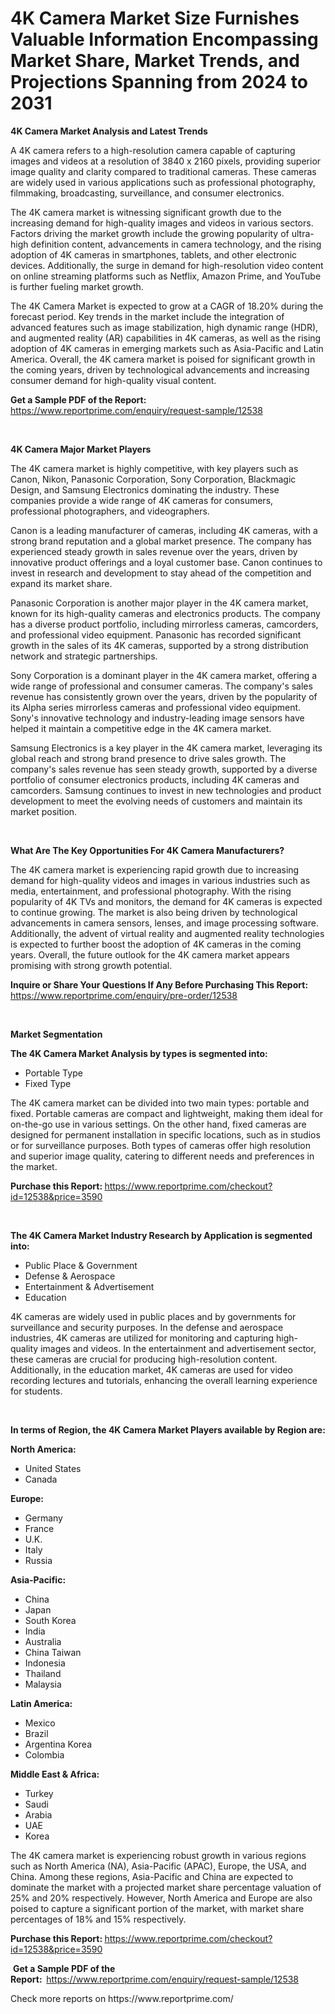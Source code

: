 <p><h1>4K Camera Market Size Furnishes Valuable Information Encompassing Market Share, Market Trends, and Projections Spanning from 2024 to 2031</h1></p><p><strong>4K Camera Market Analysis and Latest Trends</strong></p>
<p><p>A 4K camera refers to a high-resolution camera capable of capturing images and videos at a resolution of 3840 x 2160 pixels, providing superior image quality and clarity compared to traditional cameras. These cameras are widely used in various applications such as professional photography, filmmaking, broadcasting, surveillance, and consumer electronics.</p><p>The 4K camera market is witnessing significant growth due to the increasing demand for high-quality images and videos in various sectors. Factors driving the market growth include the growing popularity of ultra-high definition content, advancements in camera technology, and the rising adoption of 4K cameras in smartphones, tablets, and other electronic devices. Additionally, the surge in demand for high-resolution video content on online streaming platforms such as Netflix, Amazon Prime, and YouTube is further fueling market growth.</p><p>The 4K Camera Market is expected to grow at a CAGR of 18.20% during the forecast period. Key trends in the market include the integration of advanced features such as image stabilization, high dynamic range (HDR), and augmented reality (AR) capabilities in 4K cameras, as well as the rising adoption of 4K cameras in emerging markets such as Asia-Pacific and Latin America. Overall, the 4K camera market is poised for significant growth in the coming years, driven by technological advancements and increasing consumer demand for high-quality visual content.</p></p>
<p><strong>Get a Sample PDF of the Report:&nbsp;</strong> <a href="https://www.reportprime.com/enquiry/request-sample/12538">https://www.reportprime.com/enquiry/request-sample/12538</a></p>
<p>&nbsp;</p>
<p><strong>4K Camera Major Market Players</strong></p>
<p><p>The 4K camera market is highly competitive, with key players such as Canon, Nikon, Panasonic Corporation, Sony Corporation, Blackmagic Design, and Samsung Electronics dominating the industry. These companies provide a wide range of 4K cameras for consumers, professional photographers, and videographers.</p><p>Canon is a leading manufacturer of cameras, including 4K cameras, with a strong brand reputation and a global market presence. The company has experienced steady growth in sales revenue over the years, driven by innovative product offerings and a loyal customer base. Canon continues to invest in research and development to stay ahead of the competition and expand its market share.</p><p>Panasonic Corporation is another major player in the 4K camera market, known for its high-quality cameras and electronics products. The company has a diverse product portfolio, including mirrorless cameras, camcorders, and professional video equipment. Panasonic has recorded significant growth in the sales of its 4K cameras, supported by a strong distribution network and strategic partnerships.</p><p>Sony Corporation is a dominant player in the 4K camera market, offering a wide range of professional and consumer cameras. The company's sales revenue has consistently grown over the years, driven by the popularity of its Alpha series mirrorless cameras and professional video equipment. Sony's innovative technology and industry-leading image sensors have helped it maintain a competitive edge in the 4K camera market.</p><p>Samsung Electronics is a key player in the 4K camera market, leveraging its global reach and strong brand presence to drive sales growth. The company's sales revenue has seen steady growth, supported by a diverse portfolio of consumer electronics products, including 4K cameras and camcorders. Samsung continues to invest in new technologies and product development to meet the evolving needs of customers and maintain its market position.</p></p>
<p>&nbsp;</p>
<p><strong>What Are The Key Opportunities For 4K Camera Manufacturers?</strong></p>
<p><p>The 4K camera market is experiencing rapid growth due to increasing demand for high-quality videos and images in various industries such as media, entertainment, and professional photography. With the rising popularity of 4K TVs and monitors, the demand for 4K cameras is expected to continue growing. The market is also being driven by technological advancements in camera sensors, lenses, and image processing software. Additionally, the advent of virtual reality and augmented reality technologies is expected to further boost the adoption of 4K cameras in the coming years. Overall, the future outlook for the 4K camera market appears promising with strong growth potential.</p></p>
<p><strong>Inquire or Share Your Questions If Any Before Purchasing This Report:</strong> <a href="https://www.reportprime.com/enquiry/pre-order/12538">https://www.reportprime.com/enquiry/pre-order/12538</a></p>
<p>&nbsp;</p>
<p><strong>Market Segmentation</strong></p>
<p><strong>The 4K Camera Market Analysis by types is segmented into:</strong></p>
<p><ul><li>Portable Type</li><li>Fixed Type</li></ul></p>
<p><p>The 4K camera market can be divided into two main types: portable and fixed. Portable cameras are compact and lightweight, making them ideal for on-the-go use in various settings. On the other hand, fixed cameras are designed for permanent installation in specific locations, such as in studios or for surveillance purposes. Both types of cameras offer high resolution and superior image quality, catering to different needs and preferences in the market.</p></p>
<p><strong>Purchase this Report:&nbsp;</strong><a href="https://www.reportprime.com/checkout?id=12538&price=3590">https://www.reportprime.com/checkout?id=12538&price=3590</a></p>
<p>&nbsp;</p>
<p><strong>The 4K Camera Market Industry Research by Application is segmented into:</strong></p>
<p><ul><li>Public Place & Government</li><li>Defense & Aerospace</li><li>Entertainment & Advertisement</li><li>Education</li></ul></p>
<p><p>4K cameras are widely used in public places and by governments for surveillance and security purposes. In the defense and aerospace industries, 4K cameras are utilized for monitoring and capturing high-quality images and videos. In the entertainment and advertisement sector, these cameras are crucial for producing high-resolution content. Additionally, in the education market, 4K cameras are used for video recording lectures and tutorials, enhancing the overall learning experience for students.</p></p>
<p>&nbsp;</p>
<p><strong>In terms of Region, the 4K Camera Market Players available by Region are:</strong></p>
<p>
    <p> <strong> North America: </strong>
        <ul>
            <li>United States</li>
            <li>Canada</li>
        </ul>
        </p> 
    <p> <strong> Europe: </strong>
        <ul>
            <li>Germany</li>
            <li>France</li>
            <li>U.K.</li>
            <li>Italy</li>
            <li>Russia</li>
        </ul>
        </p> 
    <p> <strong> Asia-Pacific: </strong>
        <ul>
            <li>China</li>
            <li>Japan</li>
            <li>South Korea</li>
            <li>India</li>
            <li>Australia</li>
            <li>China Taiwan</li>
            <li>Indonesia</li>
            <li>Thailand</li>
            <li>Malaysia</li>
        </ul>
        </p> 
    <p> <strong> Latin America: </strong>
        <ul>
            <li>Mexico</li>
            <li>Brazil</li>
            <li>Argentina Korea</li>
            <li>Colombia</li>
        </ul>
        </p> 
    <p> <strong> Middle East & Africa: </strong>
        <ul>
            <li>Turkey</li>
            <li>Saudi</li>
            <li>Arabia</li>
            <li>UAE</li>
            <li>Korea</li>
        </ul>
    </p>
    </p>
<p><p>The 4K camera market is experiencing robust growth in various regions such as North America (NA), Asia-Pacific (APAC), Europe, the USA, and China. Among these regions, Asia-Pacific and China are expected to dominate the market with a projected market share percentage valuation of 25% and 20% respectively. However, North America and Europe are also poised to capture a significant portion of the market, with market share percentages of 18% and 15% respectively.</p></p>
<p><strong>Purchase this Report: </strong><a href="https://www.reportprime.com/checkout?id=12538&price=3590">https://www.reportprime.com/checkout?id=12538&price=3590</a></p>
<p>&nbsp;<strong>Get a Sample PDF of the Report:&nbsp;&nbsp;</strong><a href="https://www.reportprime.com/enquiry/request-sample/12538">https://www.reportprime.com/enquiry/request-sample/12538</a></p>
<p><strong></strong></p>
<p>Check more reports on https://www.reportprime.com/</p>